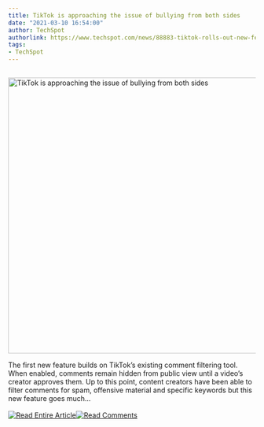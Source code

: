 ```yaml
---
title: TikTok is approaching the issue of bullying from both sides
date: "2021-03-10 16:54:00"
author: TechSpot
authorlink: https://www.techspot.com/news/88883-tiktok-rolls-out-new-features-discourage-bullying-platform.html
tags:
- TechSpot
---
```

<a href="https://www.techspot.com/news/88883-tiktok-rolls-out-new-features-discourage-bullying-platform.html" target="_blank"><img src="https://static.techspot.com/images2/news/ts3_thumbs/2020/06/2020-06-26-ts3_thumbs-196.jpg" width="800" height="560" style="padding: 15px 0" title="TikTok is approaching the issue of bullying from both sides" /></a><br />The first new feature builds on TikTok’s existing comment filtering tool. When enabled, comments remain hidden from public view until a video’s creator approves them. Up to this point, content creators have been able to filter comments for spam, offensive material and specific keywords but this new feature goes much...<br /><br /><a href="https://www.techspot.com/news/88883-tiktok-rolls-out-new-features-discourage-bullying-platform.html"><img src="https://static.techspot.com/images/rss/rss_buttons_01.png" border="0" alt="Read Entire Article" /></a><a href="https://www.techspot.com/news/88883-tiktok-rolls-out-new-features-discourage-bullying-platform.html#comments"><img src="https://static.techspot.com/images/rss/rss_buttons_02.png" border="0" alt="Read Comments" /></a><br /><br />
